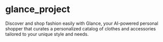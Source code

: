 # glance_project
Discover and shop fashion easily with Glance, your AI-powered personal shopper that curates a personalized catalog of clothes and accessories tailored to your unique style and needs.
